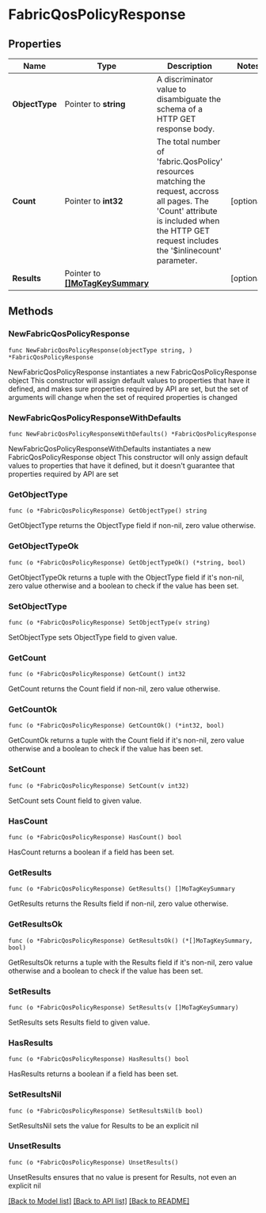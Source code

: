 # FabricQosPolicyResponse

## Properties

Name | Type | Description | Notes
------------ | ------------- | ------------- | -------------
**ObjectType** | Pointer to **string** | A discriminator value to disambiguate the schema of a HTTP GET response body. | 
**Count** | Pointer to **int32** | The total number of &#39;fabric.QosPolicy&#39; resources matching the request, accross all pages. The &#39;Count&#39; attribute is included when the HTTP GET request includes the &#39;$inlinecount&#39; parameter. | [optional] 
**Results** | Pointer to [**[]MoTagKeySummary**](mo.TagKeySummary.md) |  | [optional] 

## Methods

### NewFabricQosPolicyResponse

`func NewFabricQosPolicyResponse(objectType string, ) *FabricQosPolicyResponse`

NewFabricQosPolicyResponse instantiates a new FabricQosPolicyResponse object
This constructor will assign default values to properties that have it defined,
and makes sure properties required by API are set, but the set of arguments
will change when the set of required properties is changed

### NewFabricQosPolicyResponseWithDefaults

`func NewFabricQosPolicyResponseWithDefaults() *FabricQosPolicyResponse`

NewFabricQosPolicyResponseWithDefaults instantiates a new FabricQosPolicyResponse object
This constructor will only assign default values to properties that have it defined,
but it doesn't guarantee that properties required by API are set

### GetObjectType

`func (o *FabricQosPolicyResponse) GetObjectType() string`

GetObjectType returns the ObjectType field if non-nil, zero value otherwise.

### GetObjectTypeOk

`func (o *FabricQosPolicyResponse) GetObjectTypeOk() (*string, bool)`

GetObjectTypeOk returns a tuple with the ObjectType field if it's non-nil, zero value otherwise
and a boolean to check if the value has been set.

### SetObjectType

`func (o *FabricQosPolicyResponse) SetObjectType(v string)`

SetObjectType sets ObjectType field to given value.


### GetCount

`func (o *FabricQosPolicyResponse) GetCount() int32`

GetCount returns the Count field if non-nil, zero value otherwise.

### GetCountOk

`func (o *FabricQosPolicyResponse) GetCountOk() (*int32, bool)`

GetCountOk returns a tuple with the Count field if it's non-nil, zero value otherwise
and a boolean to check if the value has been set.

### SetCount

`func (o *FabricQosPolicyResponse) SetCount(v int32)`

SetCount sets Count field to given value.

### HasCount

`func (o *FabricQosPolicyResponse) HasCount() bool`

HasCount returns a boolean if a field has been set.

### GetResults

`func (o *FabricQosPolicyResponse) GetResults() []MoTagKeySummary`

GetResults returns the Results field if non-nil, zero value otherwise.

### GetResultsOk

`func (o *FabricQosPolicyResponse) GetResultsOk() (*[]MoTagKeySummary, bool)`

GetResultsOk returns a tuple with the Results field if it's non-nil, zero value otherwise
and a boolean to check if the value has been set.

### SetResults

`func (o *FabricQosPolicyResponse) SetResults(v []MoTagKeySummary)`

SetResults sets Results field to given value.

### HasResults

`func (o *FabricQosPolicyResponse) HasResults() bool`

HasResults returns a boolean if a field has been set.

### SetResultsNil

`func (o *FabricQosPolicyResponse) SetResultsNil(b bool)`

 SetResultsNil sets the value for Results to be an explicit nil

### UnsetResults
`func (o *FabricQosPolicyResponse) UnsetResults()`

UnsetResults ensures that no value is present for Results, not even an explicit nil

[[Back to Model list]](../README.md#documentation-for-models) [[Back to API list]](../README.md#documentation-for-api-endpoints) [[Back to README]](../README.md)


